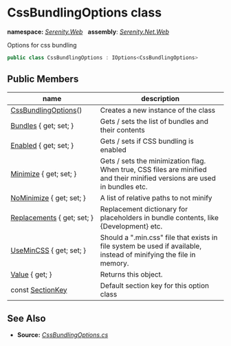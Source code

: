 # CssBundlingOptions class
**namespace:** *[Serenity.Web](../README.md#serenity.web-namespace)*   **assembly**: *[Serenity.Net.Web](../README.md)*

Options for css bundling

```csharp
public class CssBundlingOptions : IOptions<CssBundlingOptions>
```

## Public Members

| name | description |
| --- | --- |
| [CssBundlingOptions](CssBundlingOptions/CssBundlingOptions.md)() | Creates a new instance of the class |
| [Bundles](CssBundlingOptions/Bundles.md) { get; set; } | Gets / sets the list of bundles and their contents |
| [Enabled](CssBundlingOptions/Enabled.md) { get; set; } | Gets / sets if CSS bundling is enabled |
| [Minimize](CssBundlingOptions/Minimize.md) { get; set; } | Gets / sets the minimization flag. When true, CSS files are minified and their minified versions are used in bundles etc. |
| [NoMinimize](CssBundlingOptions/NoMinimize.md) { get; set; } | A list of relative paths to not minify |
| [Replacements](CssBundlingOptions/Replacements.md) { get; set; } | Replacement dictionary for placeholders in bundle contents, like {Development} etc. |
| [UseMinCSS](CssBundlingOptions/UseMinCSS.md) { get; set; } | Should a ".min.css" file that exists in file system be used if available, instead of minifying the file in memory. |
| [Value](CssBundlingOptions/Value.md) { get; } | Returns this object. |
| const [SectionKey](CssBundlingOptions/SectionKey.md) | Default section key for this option class |

## See Also

* **Source:** *[CssBundlingOptions.cs](https://github.com/serenity-is/Serenity/blob/master/src/Serenity.Net.Web/Mvc/CssBundlingOptions.cs)*